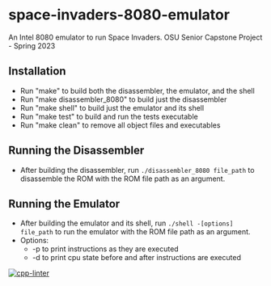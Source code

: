 # space-invaders-8080-emulator
An Intel 8080 emulator to run Space Invaders. OSU Senior Capstone Project - Spring 2023

## Installation
- Run "make" to build both the disassembler, the emulator, and the shell
- Run "make disassembler_8080" to build just the disassembler
- Run "make shell" to build just the emulator and its shell
- Run "make test" to build and run the tests executable
- Run "make clean" to remove all object files and executables

## Running the Disassembler
- After building the disassembler, run `./disassembler_8080 file_path` to disassemble the ROM with the ROM file path as an argument.

## Running the Emulator
- After building the emulator and its shell, run `./shell -[options] file_path` to run the emulator with the ROM file path as an argument.
- Options:
  - -p to print instructions as they are executed
  - -d to print cpu state before and after instructions are executed

[![cpp-linter](https://github.com/cpp-linter/cpp-linter-action/actions/workflows/cpp-linter.yml/badge.svg)](https://github.com/cpp-linter/cpp-linter-action/actions/workflows/cpp-linter.yml)
